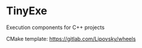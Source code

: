 # TinyExe

Execution components for C++ projects

CMake template: https://gitlab.com/Lipovsky/wheels
